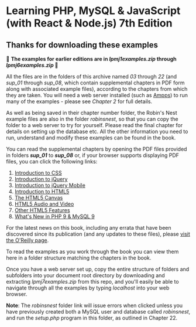 <h1>Learning PHP, MySQL & JavaScript (with React &amp; Node.js) 7th Edition</h1>

<h2>Thanks for downloading these examples</h2>

🔴 <b>The examples for earlier editions are in <i>lpmj1examples.zip</i> through <i>lpmj6examples.zip</i> 🔴

</b><p>All the files are in the folders of this archive named <i>03</i> through <i>22</i> (and <i>sup_01</i> through <i>sup_08</i>, which contain supplemental chapters in PDF form along with associated example files), according to the chapters from which they are taken. You will need a web server installed (such as <a href='http://ampps.com/'>Ampps</a>) to run many of the examples - please see <i>Chapter 2</i> for full details.</p>

<p>As well as being saved in their chapter number folder, the Robin's Nest example files are also in the folder <i>robinsnest</i>, so that you can copy the folder to a web server to try for yourself. Please read the final chapter for details on setting up the database etc. All the other information you need to run, understand and modify these examples can be found in the book.</p>

<p>You can read the supplemental chapters by opening the PDF files provided in folders <i><b>sup_01</b></i> to <i><b>sup_08</b></i> or, if your browser supports displaying PDF files, you can click the following links:</p>
    
<ol>
  <li><a href='sup_01/Sup_01 - Introduction to CSS.pdf'>            Introduction to CSS</a></li>
  <li><a href='sup_02/Sup_02 - Introduction to jQuery.pdf'>         Introduction to jQuery</a></li>
  <li><a href='sup_03/Sup_03 - Introduction to jQuery Mobile.pdf'>  Introduction to jQuery Mobile</a></li>
  <li><a href='sup_04/Sup_04 - Introduction to HTML5.pdf'>          Introduction to HTML5</a></li>
  <li><a href='sup_05/Sup_05 - The HTML5 Canvas.pdf'>               The HTML5 Canvas</a></li>
  <li><a href='sup_06/Sup_06 - HTML5 Audio and Video.pdf'>          HTML5 Audio and Video</a></li>
  <li><a href='sup_07/Sup_07 - Other HTML5 Features.pdf'>           Other HTML5 Features</a></li>
  <li><a href="sup_08/Sup_08 - What's New in PHP 9 & MySQL 9.pdf">  What's New in PHP 9 & MySQL 9</a></li>
</ol>

<p>For the latest news on this book, including any errata that have been discovered since its publication (and any updates to these files), please <a href='https://oreil.ly/learning-php-mysql-js-7e'>visit the O'Reilly page</a>.

<p>To read the examples as you work through the book you can view them here in a folder structure matching the chapters in the book.</p>

<p>Once you have a web server set up, copy the entire structure of folders and subfolders into your document root directory by downloading and extracting <i>lpmj7examples.zip</i> from this repo, and you'll easily be able to navigate through all the examples by typing <i>localhost</i> into your web browser.
    
<p><b>Note</b>: The <i>robinsnest</i> folder link will issue errors when clicked unless you have previously created both a MySQL user and database called <i>robinsnest</i>, and run the <i>setup.php</i> program in this folder, as outlined in Chapter 22.</p>
